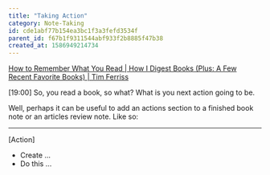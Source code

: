 ```yaml
---
title: "Taking Action"
category: Note-Taking
id: cde1abf77b154ea3bc1f3a3fefd3534f
parent_id: f67b1f9311544abf933f2b8885f47b38
created_at: 1586949214734
---
```


[How to Remember What You Read | How I Digest Books (Plus: A Few Recent Favorite Books) | Tim Ferriss](https://www.youtube.com/watch?v=YQOrqAKKcUQ)

[19:00]
So, you read a book, so what? What is you next action going to be.

Well, perhaps it can be useful to add an actions section to a finished book note or an articles review note. Like so:


---
[Action]

* Create ...
* Do this ...
                